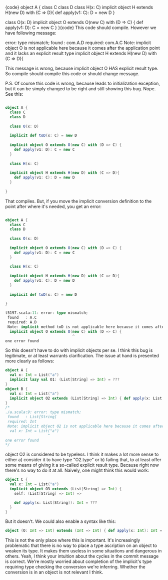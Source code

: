 {code}
object A {
  class C
  class D
  class H(x: C)
  implicit object H extends H(new D) with (C => D){
    def apply(v1: C): D = new D
  }

  class O(x: D)
  implicit object O extends O(new C) with (D => C) {
    def apply(v1: D): C = new C
  }
}{code}
This code should compile. However we have following message:

error: type mismatch;
found   : com.A.D
required: com.A.C
Note: implicit object O is not applicable here because it comes after the application point and it lacks an explicit result type
implicit object H extends H(new D) with (C => D){

This message is wrong, because implicit object O HAS explicit result type. So compile should compile this code or should change message.

P.S.
Of course this code is wrong, because leads to initialization exception, but it can be simply changed to be right and still showing this bug.
Nope. See this:


```scala

object A {
  class C
  class D
  
  class O(x: D)
  
  implicit def toD(x: C) = new D
  
  implicit object O extends O(new C) with (D => C) {
    def apply(v1: D): C = new C
  }
  
  class H(x: C)
  
  implicit object H extends H(new D) with (C => D){
    def apply(v1: C): D = new D
  }
  
}
```

That compiles. But, if you move the implicit conversion definition to the point after where it's needed, you get an error:

```scala

object A {
  class C
  class D
  
  class O(x: D)
  
  implicit object O extends O(new C) with (D => C) {
    def apply(v1: D): C = new C
  }
  
  class H(x: C)
  
  implicit object H extends H(new D) with (C => D){
    def apply(v1: C): D = new D
  }
  
  implicit def toD(x: C) = new D
  
}
```

```scala
t5197.scala:11: error: type mismatch;
 found   : A.C
 required: A.D
 Note: implicit method toD is not applicable here because it comes after the application point and it lacks an explicit result type
  implicit object O extends O(new C) with (D => C) {
                              ^
one error found
```

So this doesn't have to do with implicit objects per se.
I think this bug is legitimate, or at least warrants clarification.  The issue at hand is presented more clearly as follows:
```scala
object A {
  val x: Int = List("a")
  implicit lazy val O1: (List[String] => Int) = ???
}
object B {
  val x: Int = List("a")
  implicit object O2 extends (List[String] => Int) { def apply(x: List[String]): Int = ??? }
}
/*
./a.scala:9: error: type mismatch;
 found   : List[String]
 required: Int
 Note: implicit object O2 is not applicable here because it comes after the application point and it lacks an explicit result type
  val x: Int = List("a")
                   ^
one error found
*/
```

object O2 is considered to be typeless.  I think it makes a lot more sense to either a) consider it to have type "O2.type" or b) failing that, to at least offer some means of giving it a so-called explicit result type.  Because right now there's no way to do it at all.  Naively, one might think this would work:
```scala
object C {
  val x: Int = List("a")
  implicit object O3 extends (List[String] => Int) {
    self: (List[String] => Int) =>

    def apply(x: List[String]): Int = ???
  }
}
```
But it doesn't.
We could also enable a syntax like this:
```scala
object (O: Int => Int) extends (Int => Int) { def apply(x: Int): Int = x }
```
This is not the only place where this is important.  It's increasingly problematic that there is no way to place a type ascription on an object to weaken its type.  It makes them useless in some situations and dangerous in others.
Yeah, I think your intuition about the cycles in the commit message is correct.
We're mostly worried about completion of the implicit's type requiring type checking the conversion we're inferring.
Whether the conversion is in an object is not relevant I think.
